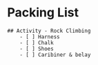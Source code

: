 # Packing List

	## Activity - Rock Climbing
		- [ ] Harness
		- [ ] Chalk
		- [ ] Shoes
		- [ ] Caribiner & belay
